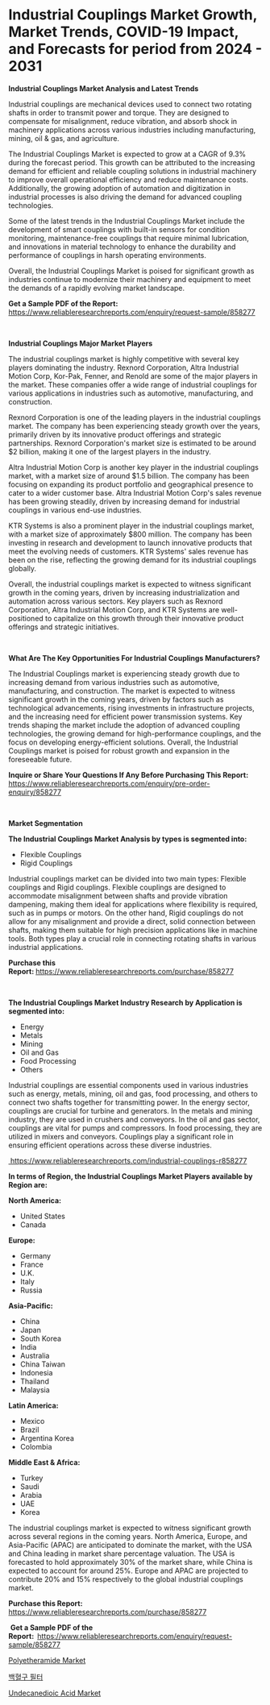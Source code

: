 <p><h1>Industrial Couplings Market Growth, Market Trends, COVID-19 Impact, and Forecasts for period from 2024 - 2031</h1></p><p><strong>Industrial Couplings Market Analysis and Latest Trends</strong></p>
<p><p>Industrial couplings are mechanical devices used to connect two rotating shafts in order to transmit power and torque. They are designed to compensate for misalignment, reduce vibration, and absorb shock in machinery applications across various industries including manufacturing, mining, oil & gas, and agriculture.</p><p>The Industrial Couplings Market is expected to grow at a CAGR of 9.3% during the forecast period. This growth can be attributed to the increasing demand for efficient and reliable coupling solutions in industrial machinery to improve overall operational efficiency and reduce maintenance costs. Additionally, the growing adoption of automation and digitization in industrial processes is also driving the demand for advanced coupling technologies.</p><p>Some of the latest trends in the Industrial Couplings Market include the development of smart couplings with built-in sensors for condition monitoring, maintenance-free couplings that require minimal lubrication, and innovations in material technology to enhance the durability and performance of couplings in harsh operating environments.</p><p>Overall, the Industrial Couplings Market is poised for significant growth as industries continue to modernize their machinery and equipment to meet the demands of a rapidly evolving market landscape.</p></p>
<p><strong>Get a Sample PDF of the Report:&nbsp;</strong> <a href="https://www.reliableresearchreports.com/enquiry/request-sample/858277">https://www.reliableresearchreports.com/enquiry/request-sample/858277</a></p>
<p>&nbsp;</p>
<p><strong>Industrial Couplings Major Market Players</strong></p>
<p><p>The industrial couplings market is highly competitive with several key players dominating the industry. Rexnord Corporation, Altra Industrial Motion Corp, Kor-Pak, Fenner, and Renold are some of the major players in the market. These companies offer a wide range of industrial couplings for various applications in industries such as automotive, manufacturing, and construction.</p><p>Rexnord Corporation is one of the leading players in the industrial couplings market. The company has been experiencing steady growth over the years, primarily driven by its innovative product offerings and strategic partnerships. Rexnord Corporation's market size is estimated to be around $2 billion, making it one of the largest players in the industry.</p><p>Altra Industrial Motion Corp is another key player in the industrial couplings market, with a market size of around $1.5 billion. The company has been focusing on expanding its product portfolio and geographical presence to cater to a wider customer base. Altra Industrial Motion Corp's sales revenue has been growing steadily, driven by increasing demand for industrial couplings in various end-use industries.</p><p>KTR Systems is also a prominent player in the industrial couplings market, with a market size of approximately $800 million. The company has been investing in research and development to launch innovative products that meet the evolving needs of customers. KTR Systems' sales revenue has been on the rise, reflecting the growing demand for its industrial couplings globally.</p><p>Overall, the industrial couplings market is expected to witness significant growth in the coming years, driven by increasing industrialization and automation across various sectors. Key players such as Rexnord Corporation, Altra Industrial Motion Corp, and KTR Systems are well-positioned to capitalize on this growth through their innovative product offerings and strategic initiatives.</p></p>
<p>&nbsp;</p>
<p><strong>What Are The Key Opportunities For Industrial Couplings Manufacturers?</strong></p>
<p><p>The Industrial Couplings market is experiencing steady growth due to increasing demand from various industries such as automotive, manufacturing, and construction. The market is expected to witness significant growth in the coming years, driven by factors such as technological advancements, rising investments in infrastructure projects, and the increasing need for efficient power transmission systems. Key trends shaping the market include the adoption of advanced coupling technologies, the growing demand for high-performance couplings, and the focus on developing energy-efficient solutions. Overall, the Industrial Couplings market is poised for robust growth and expansion in the foreseeable future.</p></p>
<p><strong>Inquire or Share Your Questions If Any Before Purchasing This Report:</strong> <a href="https://www.reliableresearchreports.com/enquiry/pre-order-enquiry/858277">https://www.reliableresearchreports.com/enquiry/pre-order-enquiry/858277</a></p>
<p>&nbsp;</p>
<p><strong>Market Segmentation</strong></p>
<p><strong>The Industrial Couplings Market Analysis by types is segmented into:</strong></p>
<p><ul><li>Flexible Couplings</li><li>Rigid Couplings</li></ul></p>
<p><p>Industrial couplings market can be divided into two main types: Flexible couplings and Rigid couplings. Flexible couplings are designed to accommodate misalignment between shafts and provide vibration dampening, making them ideal for applications where flexibility is required, such as in pumps or motors. On the other hand, Rigid couplings do not allow for any misalignment and provide a direct, solid connection between shafts, making them suitable for high precision applications like in machine tools. Both types play a crucial role in connecting rotating shafts in various industrial applications.</p></p>
<p><strong>Purchase this Report:&nbsp;</strong><a href="https://www.reliableresearchreports.com/purchase/858277">https://www.reliableresearchreports.com/purchase/858277</a></p>
<p>&nbsp;</p>
<p><strong>The Industrial Couplings Market Industry Research by Application is segmented into:</strong></p>
<p><ul><li>Energy</li><li>Metals</li><li>Mining</li><li>Oil and Gas</li><li>Food Processing</li><li>Others</li></ul></p>
<p><p>Industrial couplings are essential components used in various industries such as energy, metals, mining, oil and gas, food processing, and others to connect two shafts together for transmitting power. In the energy sector, couplings are crucial for turbine and generators. In the metals and mining industry, they are used in crushers and conveyors. In the oil and gas sector, couplings are vital for pumps and compressors. In food processing, they are utilized in mixers and conveyors. Couplings play a significant role in ensuring efficient operations across these diverse industries.</p></p>
<p><a href="https://www.reliableresearchreports.com/industrial-couplings-r858277">&nbsp;https://www.reliableresearchreports.com/industrial-couplings-r858277</a></p>
<p><strong>In terms of Region, the Industrial Couplings Market Players available by Region are:</strong></p>
<p>
    <p> <strong> North America: </strong>
        <ul>
            <li>United States</li>
            <li>Canada</li>
        </ul>
        </p> 
    <p> <strong> Europe: </strong>
        <ul>
            <li>Germany</li>
            <li>France</li>
            <li>U.K.</li>
            <li>Italy</li>
            <li>Russia</li>
        </ul>
        </p> 
    <p> <strong> Asia-Pacific: </strong>
        <ul>
            <li>China</li>
            <li>Japan</li>
            <li>South Korea</li>
            <li>India</li>
            <li>Australia</li>
            <li>China Taiwan</li>
            <li>Indonesia</li>
            <li>Thailand</li>
            <li>Malaysia</li>
        </ul>
        </p> 
    <p> <strong> Latin America: </strong>
        <ul>
            <li>Mexico</li>
            <li>Brazil</li>
            <li>Argentina Korea</li>
            <li>Colombia</li>
        </ul>
        </p> 
    <p> <strong> Middle East & Africa: </strong>
        <ul>
            <li>Turkey</li>
            <li>Saudi</li>
            <li>Arabia</li>
            <li>UAE</li>
            <li>Korea</li>
        </ul>
    </p>
    </p>
<p><p>The industrial couplings market is expected to witness significant growth across several regions in the coming years. North America, Europe, and Asia-Pacific (APAC) are anticipated to dominate the market, with the USA and China leading in market share percentage valuation. The USA is forecasted to hold approximately 30% of the market share, while China is expected to account for around 25%. Europe and APAC are projected to contribute 20% and 15% respectively to the global industrial couplings market.</p></p>
<p><strong>Purchase this Report: </strong><a href="https://www.reliableresearchreports.com/purchase/858277">https://www.reliableresearchreports.com/purchase/858277</a></p>
<p>&nbsp;<strong>Get a Sample PDF of the Report:&nbsp;&nbsp;</strong><a href="https://www.reliableresearchreports.com/enquiry/request-sample/858277">https://www.reliableresearchreports.com/enquiry/request-sample/858277</a></p>
<p><strong></strong></p>
<p><p><a href="https://www.linkedin.com/pulse/insights-polyetheramide-market-size-analysing-share-trends-1kmqe?trackingId=7%2F9kM6eOJougNBD0xqDxkQ%3D%3D">Polyetheramide Market</a></p><p><a href="https://github.com/hxzi07639916/Market-Research-Report-List-1/blob/main/379911325343.md">백혈구 필터</a></p><p><a href="https://www.linkedin.com/pulse/global-undecanedioic-acid-market-size-trends-insights-projections-i3ple?trackingId=PRPZ8q40eWllpZo4ww8JmA%3D%3D">Undecanedioic Acid Market</a></p></p>